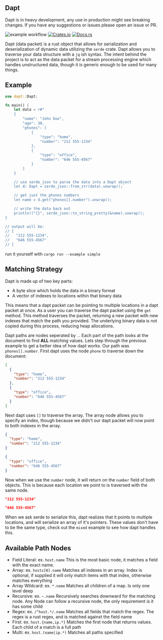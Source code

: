 ## Dapt

Dapt is in heavy development, any use in production might see breaking changes. If you have any suggestions or issues please open an issue or PR.

![example workflow](https://github.com/d1ngd0/dapt/actions/workflows/rust.yml/badge.svg)
[![Crates.io](https://img.shields.io/crates/v/dapt)](https://crates.io/crates/dapt)
[![Docs.rs](https://docs.rs/dapt/badge.svg)](https://docs.rs/dapt)

Dapt (data packet) is a rust object that allows for serialization and deserialization of dynamic data utilizing the `serde` crate. Dapt allows you to traverse your data structure with a `jq` ish syntax. The intent behind the project is to act as the data packet for a stream processing engine which handles unstructured data, though it is generic enough to be used for many things.

## Example

```rust
use dapt::Dapt;

fn main() {
    let data = r#"
    {
        "name": "John Doe",
        "age": 30,
        "phones": [
            {
                "type": "home",
                "number": "212 555-1234"
            },
            {
                "type": "office",
                "number": "646 555-4567"
            }
        ]
    }

    // use serde_json to parse the data into a Dapt object
    let d: Dapt = serde_json::from_str(data).unwrap();

    // get just the phones numbers
    let name = d.get("phones[].number").unwrap();

    // write the data back out
    println!("{}", serde_json::to_string_pretty(&name).unwrap();
}

// output will be:
// [
//   "212 555-1234",
//   "646 555-4567"
// ]
```

run it yourself with `cargo run --example simple`

## Matching Strategy

Dapt is made up of two key parts:

- A byte slice which holds the data in a binary format
- A vector of indexes to locations within that binary data

This means that a dapt packet can be pointing to multiple locations in a dapt packet at once. As a user you can traverse the dapt packet using the `get` method. This method traverses the packet, returning a new packet with new indexes that match the path you provided. The underlying binary data is not copied during this process, reducing heap allocations.

Dapt paths are nodes seperated by `.`. Each part of the path looks at the document to find **ALL** matching values. Lets step through the previous example to get a better idea of how dapt works. Our path was `phones[].number`. First dapt uses the node `phone` to traverse down the document:

```json
[
  {
    "type": "home",
    "number": "212 555-1234"
  },
  {
    "type": "office",
    "number": "646 555-4567"
  }
]
```

Next dapt uses `[]` to traverse the array. The array node allows you to specify an index, though because we didn't our dapt packet will now point to both indexes in the array.

```json
{
  "type": "home",
  "number": "212 555-1234"
}

{
  "type": "office",
  "number": "646 555-4567"
}
```

Now when we use the `number` node, it will return on the `number` field of both objects. This is because each location we point to is traversed with the same node.

```json
"212 555-1234"

"646 555-4567"
```

When we ask serde to serialize this, dapt realizes that it points to multiple locations, and will serialize an array of it's pointers. These values don't have to be the same type, check out the `mixed` example to see how dapt handles this.

## Available Path Nodes

- Field Literal: ex. `host.name` This is the most basic node, it matches a field with the exact name.
- Array: ex. `hosts[0].name` Matches all indexes in an array. Index is optional, if supplied it will only match items with that index, otherwise matches everything
- Array Wildcard: ex. `*.name` Matches all children of a map. Is only one level deep
- Recursive: ex. `~.name` Recursively searches downward for the matching node. Any Node can follow a recursive node, the only requirement is it has some child
- Regex: ex. `/^host.*/.name` Matches all fields that match the regex. The regex is a rust regex, and is matched against the field name
- First: ex. `host.{name,ip.*}` Matches the first node that returns values. Each child of a match is a full path
- Multi: ex. `host.(name|ip.*)` Matches all paths specified
